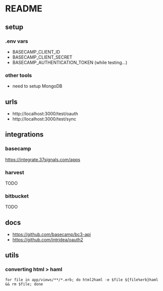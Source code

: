 # README


## setup
### .env vars
* BASECAMP_CLIENT_ID
* BASECAMP_CLIENT_SECRET
* BASECAMP_AUTHENTICATION_TOKEN (while testing...)
### other tools
* need to setup MongoDB


## urls
* http://localhost:3000/test/oauth
* http://localhost:3000/test/sync

## integrations
### basecamp
https://integrate.37signals.com/apps
### harvest
TODO
### bitbucket
TODO


## docs
* https://github.com/basecamp/bc3-api
* https://github.com/intridea/oauth2

## utils
### converting html > haml
```
for file in app/views/**/*.erb; do html2haml -e $file ${file%erb}haml && rm $file; done
```
